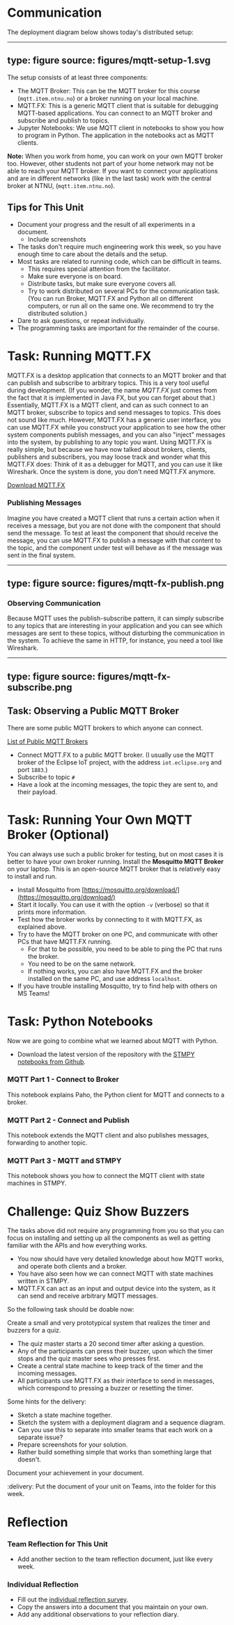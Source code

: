 # Communication


The deployment diagram below shows today's distributed setup:

---
type: figure
source: figures/mqtt-setup-1.svg
---

The setup consists of at least three components:

* The MQTT Broker: This can be the MQTT broker for this course (`mqtt.item.ntnu.no`) or a broker running on your local machine.
* MQTT.FX: This is a generic MQTT client that is suitable for debugging MQTT-based applications. You can connect to an MQTT broker and subscribe and publish to topics.
* Jupyter Notebooks: We use MQTT client in notebooks to show you how to program in Python. The application in the notebooks act as MQTT clients.

**Note:** When you work from home, you can work on your own MQTT broker too. However, other students not part of your home network may not be able to reach your MQTT broker. If you want to connect your applications and are in different networks (like in the last task) work with the central broker at NTNU, (`mqtt.item.ntnu.no`).


## Tips for This Unit

* Document your progress and the result of all experiments in a document. 
  * Include screenshots
* The tasks don't require much engineering work this week, so you have enough time to care about the details and the setup.
* Most tasks are related to running code, which can be difficult in teams. 
  * This requires special attention from the facilitator. 
  * Make sure everyone is on board. 
  * Distribute tasks, but make sure everyone covers all. 
  * Try to work distributed on several PCs for the communication task. (You can run Broker, MQTT.FX and Python all on different computers, or run all on the same one. We recommend to try the distributed solution.)
* Dare to ask questions, or repeat individually. 
* The programming tasks are important for the remainder of the course.

# Task: Running MQTT.FX

MQTT.FX is a desktop application that connects to an MQTT broker and that can publish and subscribe to arbitrary topics.
This is a very tool useful during development.
(If you wonder, the name _MQTT.FX_ just comes from the fact that it is implemented in Java FX, but you can forget about that.)
Essentially, MQTT.FX is a MQTT client, and can as such connect to an MQTT broker, subscribe to topics and send messages to topics. This does not sound like much. However, MQTT.FX has a generic user interface, you can use MQTT.FX while you construct your application to see how the other system components publish messages, and you can also "inject" messages into the system, by publishing to any topic you want.
Using MQTT.FX is really simple, but because we have now talked about brokers, clients, publishers and subscribers, you may loose track and wonder what this MQTT.FX does: Think of it as a debugger for MQTT, and you can use it like Wireshark. Once the system is done, you don't need MQTT.FX anymore.


<a class="arrow" href="https://mqttfx.jensd.de">Download MQTT.FX</a> 


### Publishing Messages

Imagine you have created a MQTT client that runs a certain action when it receives a message, but you are not done with the component that should send the message. To test at least the component that should receive the message, you can use MQTT.FX to publish a message with that content to the topic, and the component under test will behave as if the message was sent in the final system.

---
type: figure
source: figures/mqtt-fx-publish.png
---


### Observing Communication

Because MQTT uses the publish-subscribe pattern, it can simply subscribe to any topics that are interesting in your application  and you can see which messages are sent to these topics, without disturbing the communication in the system. To achieve the same in HTTP, for instance, you need a tool like Wireshark.

---
type: figure
source: figures/mqtt-fx-subscribe.png
---

## Task: Observing a Public MQTT Broker

There are some public MQTT brokers to which anyone can connect. 

<a class="arrow" href="https://github.com/mqtt/mqtt.github.io/wiki/public_brokers">List of Public MQTT Brokers</a> 

* Connect MQTT.FX to a public MQTT broker. (I usually use the MQTT broker of the Eclipse IoT project, with the address `iot.eclipse.org` and port `1883`.)
* Subscribe to topic `#`
* Have a look at the incoming messages, the topic they are sent to, and their payload.




# Task: Running Your Own MQTT Broker (Optional)

You can always use such a public broker for testing, but on most cases it is better to have your own broker running. 
Install the **Mosquitto MQTT Broker** on your laptop. This is an open-source MQTT broker that is relatively easy to install and run. 

* Install Mosquitto from [https://mosquitto.org/download/](https://mosquitto.org/download/)
* Start it locally. You can use it with the option `-v` (verbose) so that it prints more information.
* Test how the broker works by connecting to it with MQTT.FX, as explained above.
* Try to have the MQTT broker on one PC, and communicate with other PCs that have MQTT.FX running.
  * For that to be possible, you need to be able to ping the PC that runs the broker.
  * You need to be on the same network.
  * If nothing works, you can also have MQTT.FX and the broker installed on the same PC, and use address `localhost`.
* If you have trouble installing Mosquitto, try to find help with others on MS Teams!



# Task: Python Notebooks

Now we are going to combine what we learned about MQTT with Python. 

* Download the latest version of the repository with the [STMPY notebooks from Github](https://github.com/falkr/stmpy-notebooks).


### MQTT Part 1 - Connect to Broker

This notebook explains Paho, the Python client for MQTT and connects to a broker. 


### MQTT Part 2 - Connect and Publish

This notebook extends the MQTT client and also publishes messages, forwarding to another topic.


### MQTT Part 3 - MQTT and STMPY

This notebook shows you how to connect the MQTT client with state machines in STMPY.


# Challenge: Quiz Show Buzzers

The tasks above did not require any programming from you so that you can focus on installing and setting up all the components as well as getting familiar with the APIs and how everything works. 

* You now should have very detailed knowledge about how MQTT works, and operate both clients and a broker. 
* You have also seen how we can connect MQTT with state machines written in STMPY. 
* MQTT.FX can act as an input and output device into the system, as it can send and receive arbitrary MQTT messages. 

So the following task should be doable now: 

Create a small and very prototypical system that realizes the timer and buzzers for a quiz.

* The quiz master starts a 20 second timer after asking a question. 
* Any of the participants can press their buzzer, upon which the timer stops and the quiz master sees who presses first.
* Create a central state machine to keep track of the timer and the incoming messages.
* All participants use MQTT.FX as their interface to send in messages, which correspond to pressing a buzzer or resetting the timer.

Some hints for the delivery:

- Sketch a state machine together. 
- Sketch the system with a deployment diagram and a sequence diagram.
- Can you use this to separate into smaller teams that each work on a separate issue?
- Prepare screenshots for your solution.
- Rather build something simple that works than something large that doesn't.

Document your achievement in your document.

:delivery: Put the document of your unit on Teams, into the folder for this week.




# Reflection



### Team Reflection for This Unit 

* Add another section to the team reflection document, just like every week. 

### Individual Reflection

* Fill out the <a href="https://forms.office.com/Pages/ResponsePage.aspx?id=cgahCS-CZ0SluluzdZZ8BSxiepoCd7lKk70IThBWqdJUQUQxNEVLOTBZMDZGNkJBM1Y2NjZCTzhWSi4u" class="arrow">individual reflection survey</a>.
* Copy the answers into a document that you maintain on your own.
* Add any additional observations to your reflection diary.



